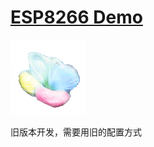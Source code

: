 ﻿# [ESP8266 Demo](https://github.com/mcuyun/ESP8266) 

[![sites](SoC/SoC.png)](http://www.qitas.cn) 

旧版本开发，需要用旧的配置方式
